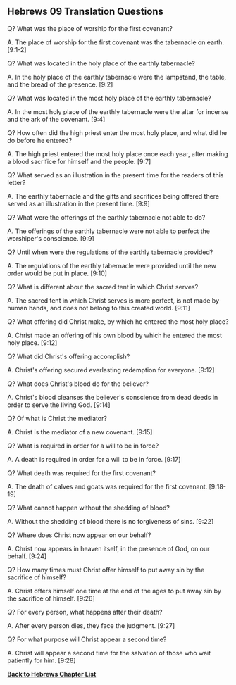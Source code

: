 ## Hebrews 09 Translation Questions ##

Q? What was the place of worship for the first covenant?

A. The place of worship for the first covenant was the tabernacle on earth. [9:1-2]

Q? What was located in the holy place of the earthly tabernacle?

A. In the holy place of the earthly tabernacle were the lampstand, the table, and the bread of the presence. [9:2]

Q? What was located in the most holy place of the earthly tabernacle?

A. In the most holy place of the earthly tabernacle were the altar for incense and the ark of the covenant. [9:4]

Q? How often did the high priest enter the most holy place, and what did he do before he entered?

A. The high priest entered the most holy place once each year, after making a blood sacrifice for himself and the people. [9:7]

Q? What served as an illustration in the present time for the readers of this letter?

A. The earthly tabernacle and the gifts and sacrifices being offered there served as an illustration in the present time. [9:9]

Q? What were the offerings of the earthly tabernacle not able to do?

A. The offerings of the earthly tabernacle were not able to perfect the worshiper's conscience. [9:9]

Q? Until when were the regulations of the earthly tabernacle provided?

A. The regulations of the earthly tabernacle were provided until the new order would be put in place. [9:10]

Q? What is different about the sacred tent in which Christ serves?

A. The sacred tent in which Christ serves is more perfect, is not made by human hands, and does not belong to this created world. [9:11]

Q? What offering did Christ make, by which he entered the most holy place?

A. Christ made an offering of his own blood by which he entered the most holy place. [9:12]

Q? What did Christ's offering accomplish?

A. Christ's offering secured everlasting redemption for everyone. [9:12]

Q? What does Christ's blood do for the believer?

A. Christ's blood cleanses the believer's conscience from dead deeds in order to serve the living God. [9:14]

Q? Of what is Christ the mediator?

A. Christ is the mediator of a new covenant. [9:15]

Q? What is required in order for a will to be in force?

A. A death is required in order for a will to be in force. [9:17]

Q? What death was required for the first covenant?

A. The death of calves and goats was required for the first covenant. [9:18-19]

Q? What cannot happen without the shedding of blood?

A. Without the shedding of blood there is no forgiveness of sins. [9:22]

Q? Where does Christ now appear on our behalf?

A. Christ now appears in heaven itself, in the presence of God, on our behalf. [9:24]

Q? How many times must Christ offer himself to put away sin by the sacrifice of himself?

A. Christ offers himself one time at the end of the ages to put away sin by the sacrifice of himself. [9:26]

Q? For every person, what happens after their death?

A. After every person dies, they face the judgment. [9:27]

Q? For what purpose will Christ appear a second time?

A. Christ will appear a second time for the salvation of those who wait patiently for him. [9:28]

__[Back to Hebrews Chapter List](./)__

